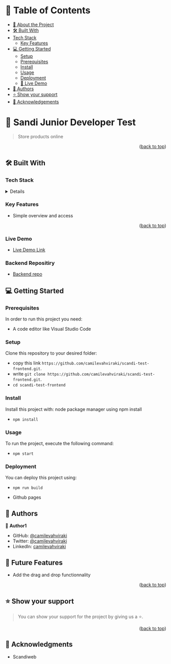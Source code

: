 # 📗 Table of Contents <a name="readme-top"></a>

- [📖 About the Project](#about-project)
- [🛠 Built With](#built-with)
- [Tech Stack](#tech-stack)
    - [Key Features](#key-features)
- [💻 Getting Started](#getting-started)
  - [Setup](#setup)
  - [Prerequisites](#prerequisites)
  - [Install](#install)
  - [Usage](#usage)
  - [Deployment](#triangular_flag_on_post-deployment)
  - [🚀 Live Demo](#live-demo)
- [👥 Authors](#authors)
- [⭐️ Show your support](#support)
- [🙏 Acknowledgements](#acknowledgements)


# 📖 Sandi Junior Developer Test <a name="about-project"></a>

> Store products online

<p align="right">(<a href="#readme-top">back to top</a>)</p>

## 🛠 Built With <a name="built-with"></a>

### Tech Stack <a name="tech-stack"></a>

<details>
  <ul>
    <li><a href="#">html</a></li>
    <li><a href="#">css</a></li>
    <li><a href="#">javascript</a></li>
    <li><a href="#">php</a></li>
  </ul>
</details>

### Key Features <a name="key-features"></a>

- Simple overview and access

<p align="right">(<a href="#readme-top">back to top</a>)</p>


### Live Demo <a name="live-demo"></a>

- [Live Demo Link](https://juniortest-camile-vahviraki.netlify.app/)

### Backend Repositiry <a name="backend"></a>

- [Backend repo](https://github.com/camilevahviraki/scandi-backend)


## 💻 Getting Started <a name="getting-started"></a>

### Prerequisites <a name="prerequisites"></a>

In order to run this project you need:

- A code editor like Visual Studio Code

### Setup  <a name="setup"></a>

Clone this repository to your desired folder:

- copy this link `https://github.com/camilevahviraki/scandi-test-frontend.git`.
- write `git clone https://github.com/camilevahviraki/scandi-test-frontend.git`.
- `cd scandi-test-frontend`

### Install <a name="install"></a>

Install this project with: node package manager using npm install

- `npm install`

### Usage <a name="usage"></a>

To run the project, execute the following command:

- `npm start`

### Deployment <a name="triangular_flag_on_post-deployment"></a>

You can deploy this project using:

- `npm run build`

- Github pages

## 👥 Authors <a name="authors"></a>

👤 **Author1**

- GitHub: [@camilevahviraki](https://github.com/camilevahviraki)
- Twitter: [@camilevahviraki](https://twitter.com/CamileVahviraki)
- LinkedIn: [camilevahviraki](https://www.linkedin.com/in/camile-vahviraki)


## 🔭 Future Features <a name="future-features"></a>

- Add the drag and drop functionnality

<p align="right">(<a href="#readme-top">back to top</a>)</p>
 
## ⭐️ Show your support <a name="support"></a>

> You can show your support for the project by giving us a ⭐️.


<p align="right">(<a href="#readme-top">back to top</a>)</p>

 
## 🙏 Acknowledgments <a name="acknowledgements"></a>

- Scandiweb


